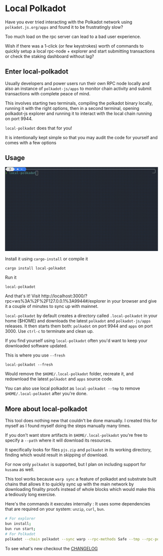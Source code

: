 # Local Polkadot

Have you ever tried interacting with the Polkadot network using `polkadot.js.org/apps` and found it to be frustratingly slow?

Too much load on the rpc server can lead to a bad user experience. 

Wish if there was a 1-click (or few keystrokes) worth of commands to quickly setup a local rpc-node + explorer and start submitting transactions or check the staking dashboard without lag? 

## Enter local-polkadot

Usually developers and power users run their own RPC node locally and also an instance of `polkadot-js/apps` to monitor chain activity and submit transactions with complete peace of mind.

This involves starting two terminals, compiling the polkadot binary locally, running it with the right options, then in a second terminal, opening polkadot-js explorer and running it to interact with the local chain running on port 9944.

`local-polkadot` does that for you! 

It is intentionally kept simple so that you may audit the code for yourself and comes with a few options

## Usage

![demo](.assets/demo.gif)

Install it using `cargo-install` or compile it 
```sh
cargo install local-polkadot
```

Run it
```
local-polkadot
```


And that's it! Visit http://localhost:3000/?rpc=ws%3A%2F%2F127.0.0.1%3A9944#/explorer in your browser and give it a couple of minutes to sync up with mainnet.

`local-polkadot` by default creates a directory called `.local-polkadot` in your home ($HOME) and downloads the latest `polkadot` and `polkadot-js/apps` releases. It then starts them both: `polkadot` on port 9944 and `apps` on port 3000. Use `ctrl-c` to terminate and clean up.

If you find yourself using `local-polkadot` often you'd want to keep your downloaded software updated.

This is where you use `--fresh`

```
local-polkadot --fresh
```
Would remove the `$HOME/.local-polkadot` folder, recreate it, and redownload the latest `polkadot` and `apps` source code. 

You can also use local polkadot as `local-polkadot --tmp` to remove `$HOME/.local-polkadot` after you're done.

## More about local-polkadot

This tool does nothing new that couldn't be done manually. I created this for myself as I found myself doing the steps manually many times.

If you don't want store artifacts in `$HOME/.local-polkadot` you're free to specify a `--path` where it will download its resources.

It specifically looks for files `pjs.zip` and `polkadot` in its working directory, finding which would result in skipping of download.


For now only `polkadot` is supported, but I plan on including support for `kusama` as well. 

This tool works because `warp sync` a feature of polkadot and substrate built chains that allows it to quickly sync up with the main network by downloading finality proofs instead of whole blocks which would make this a tediously long exercise.

Here's the commands it executes internally : 
It uses some dependencies that are required on your system: `unzip`, `curl`, `bun`.

```sh
# For explorer
bun install;
bun run start;
# For Polkadot
polkadot --chain polkadot --sync warp --rpc-methods Safe --tmp --rpc-port 9944 --rpc-cors all ... # and a few more
```

To see what's new checkout the [CHANGELOG](CHANGELOG.md)

